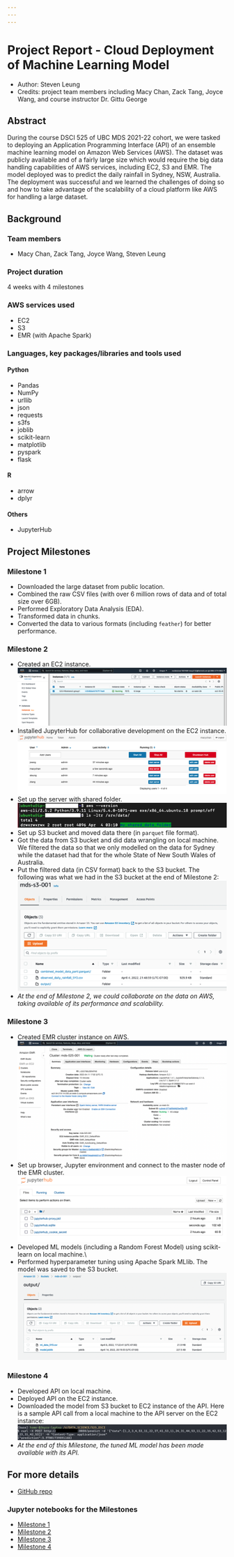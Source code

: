 ```yaml
---
---
---
```


# Project Report - Cloud Deployment of Machine Learning Model

-   Author: Steven Leung
-   Credits: project team members including Macy Chan, Zack Tang, Joyce Wang, and course instructor Dr. Gittu George

## Abstract

During the course DSCI 525 of UBC MDS 2021-22 cohort, we were tasked to deploying an Application Programming Interface (API) of an ensemble machine learning model on Amazon Web Services (AWS). The dataset was publicly available and of a fairly large size which would require the big data handling capabilities of AWS services, including EC2, S3 and EMR. The model deployed was to predict the daily rainfall in Sydney, NSW, Australia. The deployment was successful and we learned the challenges of doing so and how to take advantage of the scalability of a cloud platform like AWS for handling a large dataset.

## Background

### Team members

-   Macy Chan, Zack Tang, Joyce Wang, Steven Leung

### Project duration

4 weeks with 4 milestones

### AWS services used

-   EC2
-   S3
-   EMR (with Apache Spark)

### Languages, key packages/libraries and tools used

#### Python

-   Pandas
-   NumPy
-   urllib
-   json
-   requests
-   s3fs
-   joblib
-   scikit-learn
-   matplotlib
-   pyspark
-   flask

#### R

-   arrow
-   dplyr

#### Others

-   JupyterHub

## Project Milestones

### Milestone 1

-   Downloaded the large dataset from public location.
-   Combined the raw CSV files (with over 6 million rows of data and of total size over 6GB).
-   Performed Exploratory Data Analysis (EDA).
-   Transformed data in chunks.
-   Converted the data to various formats (including `feather`) for better performance.

### Milestone 2

-   Created an EC2 instance. ![ec2_group1](https://raw.githubusercontent.com/UBC-MDS/web_and_cloud_group_1/main/notebooks/screencap/EC2-group1.png)
-   Installed JupyterHub for collaborative development on the EC2 instance. ![jupyter_group1](https://raw.githubusercontent.com/UBC-MDS/web_and_cloud_group_1/main/notebooks/screencap/jupyter-group1.png)
-   Set up the server with shared folder. ![shared_folder](https://raw.githubusercontent.com/UBC-MDS/web_and_cloud_group_1/main/notebooks/screencap/shared_folder-group1.png)
-   Set up S3 bucket and moved data there (in `parquet` file format).
-   Got the data from S3 bucket and did data wrangling on local machine. We filtered the data so that we only modelled on the data for Sydney while the dataset had that for the whole State of New South Wales of Australia.
-   Put the filtered data (in CSV format) back to the S3 bucket. The following was what we had in the S3 bucket at the end of Milestone 2:![screen_m2_t5](https://raw.githubusercontent.com/UBC-MDS/web_and_cloud_group_1/main/notebooks/screencap/screen-milestone2-task5.png)
-   *At the end of Milestone 2, we could collaborate on the data on AWS, taking available of its performance and scalability.*

### Milestone 3

-   Created EMR cluster instance on AWS. ![m3_t1](https://raw.githubusercontent.com/UBC-MDS/web_and_cloud_group_1/main/notebooks/milestone3/images/Task1.png)
-   Set up browser, Jupyter environment and connect to the master node of the EMR cluster. ![m3_t2](https://raw.githubusercontent.com/UBC-MDS/web_and_cloud_group_1/main/notebooks/milestone3/images/Task2.png)
-   Developed ML models (including a Random Forest Model) using scikit-learn on local machine.\
-   Performed hyperparameter tuning using Apache Spark MLlib. The model was saved to the S3 bucket. ![m3_t3](https://raw.githubusercontent.com/UBC-MDS/web_and_cloud_group_1/main/notebooks/milestone3/images/Task3_model.png)

### Milestone 4

-   Developed API on local machine.
-   Deployed API on the EC2 instance.
-   Downloaded the model from S3 bucket to EC2 instance of the API. Here is a sample API call from a local machine to the API server on the EC2 instance: ![curl_request](https://raw.githubusercontent.com/UBC-MDS/web_and_cloud_group_1/main/notebooks/milestone4/images/curl_request.png)
-   *At the end of this Milestone, the tuned ML model has been made available with its API.*

## For more details

-   [GitHub repo](https://github.com/UBC-MDS/web_and_cloud_group_1)

### Jupyter notebooks for the Milestones

-   [Milestone 1](https://github.com/UBC-MDS/web_and_cloud_group_1/blob/main/notebooks/milestone1.ipynb)
-   [Milestone 2](https://github.com/UBC-MDS/web_and_cloud_group_1/blob/main/notebooks/milestone2.ipynb)
-   [Milestone 3](https://github.com/UBC-MDS/web_and_cloud_group_1/blob/main/notebooks/milestone3/Milestone3.ipynb)
-   [Milestone 4](https://github.com/UBC-MDS/web_and_cloud_group_1/blob/main/notebooks/milestone4/Milestone4.ipynb)
